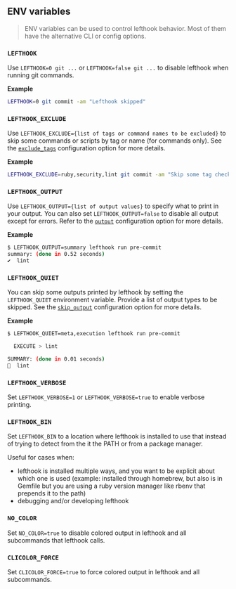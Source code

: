 ## ENV variables

> ENV variables can be used to control lefthook behavior. Most of them have the alternative CLI or config options.

### `LEFTHOOK`

Use `LEFTHOOK=0 git ...` or `LEFTHOOK=false git ...` to disable lefthook when running git commands.

**Example**

```bash
LEFTHOOK=0 git commit -am "Lefthook skipped"
```

### `LEFTHOOK_EXCLUDE`

Use `LEFTHOOK_EXCLUDE={list of tags or command names to be excluded}` to skip some commands or scripts by tag or name (for commands only). See the [`exclude_tags`](../configuration/exclude_tags.md) configuration option for more details.

**Example**

```bash
LEFTHOOK_EXCLUDE=ruby,security,lint git commit -am "Skip some tag checks"
```

### `LEFTHOOK_OUTPUT`

Use `LEFTHOOK_OUTPUT={list of output values}` to specify what to print in your output. You can also set `LEFTHOOK_OUTPUT=false` to disable all output except for errors. Refer to the [`output`](../configuration/output.md) configuration option for more details.

**Example**

```bash
$ LEFTHOOK_OUTPUT=summary lefthook run pre-commit
summary: (done in 0.52 seconds)
✔️  lint
```

### `LEFTHOOK_QUIET`

You can skip some outputs printed by lefthook by setting the `LEFTHOOK_QUIET` environment variable. Provide a list of output types to be skipped. See the [`skip_output`](../configuration/skip_output.md) configuration option for more details.

**Example**

```bash
$ LEFTHOOK_QUIET=meta,execution lefthook run pre-commit

  EXECUTE > lint

SUMMARY: (done in 0.01 seconds)
🥊  lint
```

### `LEFTHOOK_VERBOSE`

Set `LEFTHOOK_VERBOSE=1` or `LEFTHOOK_VERBOSE=true` to enable verbose printing.

### `LEFTHOOK_BIN`

Set `LEFTHOOK_BIN` to a location where lefthook is installed to use that instead of trying to detect from the it the PATH or from a package manager.

Useful for cases when:

- lefthook is installed multiple ways, and you want to be explicit about which one is used (example: installed through homebrew, but also is in Gemfile but you are using a ruby version manager like rbenv that prepends it to the path)
- debugging and/or developing lefthook

### `NO_COLOR`

Set `NO_COLOR=true` to disable colored output in lefthook and all subcommands that lefthook calls.

### `CLICOLOR_FORCE`

Set `CLICOLOR_FORCE=true` to force colored output in lefthook and all subcommands.

